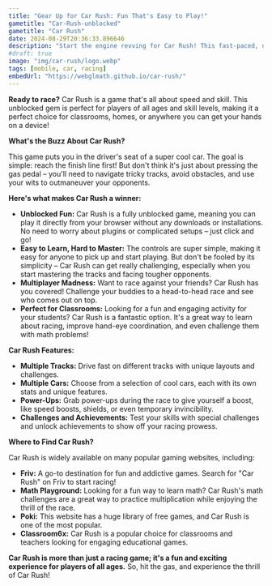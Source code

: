 ```yaml
---
title: "Gear Up for Car Rush: Fun That's Easy to Play!"
gametitle: "Car-Rush-unblocked"
gametitle: "Car Rush"
date: 2024-08-29T20:36:33.896646
description: "Start the engine revving for Car Rush! This fast-paced, unblocked car racing game is available for desktops, mobiles, even in classroom. Challenge yourself with multiplication, play against friends, or just enjoy the thrill of the race!"
#draft: true
image: "img/car-rush/logo.webp"
tags: [mobile, car, racing]
embedUrl: "https://webglmath.github.io/car-rush/"
---
```


**Ready to race?**  Car Rush is a game that's all about speed and skill.  This unblocked gem is perfect for players of all ages and skill levels, making it a perfect choice for classrooms,  homes, or anywhere you can get your hands on a device! 

**What's the Buzz About Car Rush?**

This game puts you in the driver's seat of a super cool car.  The goal is simple: reach the finish line first!  But don't think it's just about pressing the gas pedal – you'll need to navigate tricky tracks, avoid obstacles, and use your wits to outmaneuver your opponents. 

**Here's what makes Car Rush a winner:**

* **Unblocked Fun:**  Car Rush is a fully unblocked game, meaning you can play it directly from your browser without any downloads or installations.  No need to worry about plugins or complicated setups – just click and go!
* **Easy to Learn, Hard to Master:**  The controls are super simple, making it easy for anyone to pick up and start playing.  But don't be fooled by its simplicity –  Car Rush can get really challenging, especially when you start mastering the tracks and facing tougher opponents. 
* **Multiplayer Madness:**  Want to race against your friends? Car Rush has you covered!  Challenge your buddies to a head-to-head race and see who comes out on top. 
* **Perfect for Classrooms:**  Looking for a fun and engaging activity for your students? Car Rush is a fantastic option.  It's a great way to learn about racing, improve hand-eye coordination, and even challenge them with math problems!

**Car Rush Features:**

* **Multiple Tracks:** Drive fast on different tracks with unique layouts and challenges. 
* **Multiple Cars:**  Choose from a selection of cool cars, each with its own stats and unique features.
* **Power-Ups:**  Grab power-ups during the race to give yourself a boost, like speed boosts, shields, or even temporary invincibility.
* **Challenges and Achievements:**  Test your skills with special challenges and unlock achievements to show off your racing prowess.

**Where to Find Car Rush?**

Car Rush is widely available on many popular gaming websites, including:

* **Friv:** A go-to destination for fun and addictive games.  Search for "Car Rush" on Friv to start racing!
* **Math Playground:**  Looking for a fun way to learn math?  Car Rush's math challenges are a great way to practice multiplication while enjoying the thrill of the race.
* **Poki:** This website has a huge library of free games, and Car Rush is one of the most popular.
* **Classroom6x:**  Car Rush is a popular choice for classrooms and teachers looking for engaging educational games.

**Car Rush is more than just a racing game; it's a fun and exciting experience for players of all ages.** So, hit the gas, and experience the thrill of Car Rush! 

